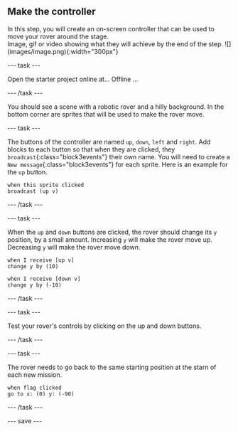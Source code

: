 ## Make the controller

<div style="display: flex; flex-wrap: wrap">
<div style="flex-basis: 200px; flex-grow: 1; margin-right: 15px;">
In this step, you will create an on-screen controller that can be used to move your rover around the stage.
</div>
<div>
Image, gif or video showing what they will achieve by the end of the step. ![](images/image.png){:width="300px"}
</div>
</div>

--- task ---

Open the starter project online at...
Offline ...

--- /task ---

You should see a scene with a robotic rover and a hilly background. In the bottom corner are sprites that will be used to make the rover move.

--- task ---

The buttons of the controller are named `up`, `down`, `left` and `right`. Add blocks to each button so that when they are clicked, they `broadcast`{:class="block3events"} their own name. You will need to create a `New message`{:class="block3events"} for each sprite. Here is an example for the `up` button.

```blocks3
when this sprite clicked
broadcast (up v)
```

--- /task ---

--- task ---

When the `up` and `down` buttons are clicked, the rover should change its `y` position, by a small amount. Increasing `y` will make the rover move up. Decreasing `y` will make the rover move down.

```blocks3
when I receive [up v]
change y by (10)

when I receive [down v]
change y by (-10)
```

--- /task ---

--- task ---

Test your rover's controls by clicking on the up and down buttons.

--- /task ---

--- task ---

The rover needs to go back to the same starting position at the starn of each new mission.

```blocks3
when flag clicked
go to x: (0) y: (-90)
```
--- /task ---

--- save ---
